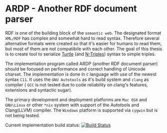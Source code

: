 ARDP - Another RDF document parser  
====================================


RDF is  one of the building block of the `semantic web`. The designated format `XML/RDF` has complex and somewhat hard to read syntax. Therefore several alternative formats were created so that it's easier for humans to read them, but most of them are not compatibile with each other. The goal of this thesis is to create tool to serialize [Turtle](http://www.w3.org/TR/tutle/) (and [N-Triples](http://www.w3.org/TR/n-triples/)) syntax to simple triples.

The implementation program called ARDP (another RDF document parser) should be focused on performance and correct handling of Unicode charset. The implementation is done in `C` language with use of the newest syntax `C11`. It uses the `GNU Autotools` as it's build system and `clang` as compiler ( `GCC` is not tested due to code reliability on clang's features, extensions and syntactic sugar). 

The primary development and deployment platforms are `Mac OSX` and `GNU\Linux` or other `*nix` system with support of the Autotools and Clang(LLVM) compiler. The `Windows` platform is supported via `cygwin` but is not being tested.

Current implementation build status: [![Build Status](https://travis-ci.org/michto01/ardp.svg?branch=master)](https://travis-ci.org/michto01/ardp)